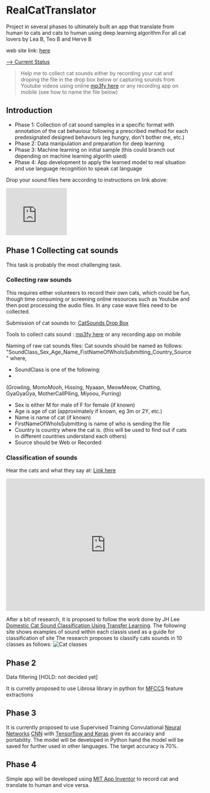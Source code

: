 # RealCatTranslator
Project in several phases to ultimately built an app that translate from human to cats and cats to human using deep learning algorithm
For all cat lovers by Lea B, Teo B and Herve B

web site link: [here](https://frogboss74.github.io/RealCatTranslator/)

[--> Current Status](https://github.com/FrogBoss74/RealCatTranslator/wiki/Collecting-cat-sounds)

>Help me to collect cat sounds either by recording your cat and droping the file in the drop box below or capturing sounds from Youtube videos using online [mp3fy here](https://mp3fy.com/) or any recording app on mobile (see how to name the file below)

## Introduction
- Phase 1: Collection of cat sound samples in a specific format with annotation of the cat behaviour following a prescribed method for each predesignated designed behavours (eg hungry, don't bother me, etc.)
- Phase 2: Data manipulation and preparation for deep learning
- Phase 3: Machine learning on initial sample (this could branch out depending on machine learning algorith used)
- Phase 4: App development to apply the learned model to real situation and use language recognition to speak cat language

Drop your sound files here according to instructions on link above:

<iframe src="https://onedrive.live.com/embed?cid=EB02B52BD1CE79FD&resid=EB02B52BD1CE79FD%212644&authkey=AOroewqAhmmou_0" width="165" height="128" frameborder="0" scrolling="no"></iframe>

## Phase 1 Collecting cat sounds

This task is probably the most challenging task. 

### Collecting raw sounds
This requires either volunteers to record their own cats, which could be fun, though time consuming or screening online resources such as Youtube and then post processing the audio files.
In any case wave files need to be collected.

Submission of cat sounds to: [CatSounds Drop Box](https://1drv.ms/f/s!Av15ztErtQLrlFSNvhIzIsAi3KJy)
 
Tools to collect cats sound : [mp3fy here](https://mp3fy.com/) or any recording app on mobile

Naming of raw cat sounds files: Cat sounds should be named as follows:
   "SoundClass_Sex_Age_Name_FistNameOfWhoIsSubmitting_Country_Source"
where,
  - SoundClass is one of the following: 
  -  
  (Growling, MomoMooh, Hissing, Nyaaan, MeowMeow, Chatting, GyaGyaGya, MotherCallPiling, Miyoou, Purring)
  - Sex is either M for male of F for female (if known)
  - Age is age of cat (approximately if known, eg 3m or 2Y, etc.)
  - Name is name of cat (if known)
  - FirstNameOfWhoIsSubmitting is name of who is sending the file
  - Country is country where the cat is. (this will be used to find out if cats in different countries understand each others)
  - Source should be Web or Recorded

### Classification of sounds
Hear the cats and what they say at: [Link here](https://www.mnn.com/family/pets/stories/cat-sounds-and-what-they-mean)

<iframe width="540" height="360" src="https://www.youtube.com/embed/nX1YzS_CYIw" frameborder="0" allow="autoplay; encrypted-media" allowfullscreen></iframe>

After a bit of research, it is proposed to follow the work done by JH Lee [Domestic Cat Sound Classification Using Transfer Learning](http://www.ijfis.org/journal/view.html?uid=827&&vmd=Full).
The following site shows examples of sound within each classis used as a guide for classification of site
The research proposes to classify cats sounds in 10 classes as follows:
![Cat classes](http://pdf.medrang.co.kr/IJFIS/2018/018/ijfis-18-154f1.jpg)

## Phase 2
Data filtering [HOLD: not decided yet]

It is curretly proposed to use Librosa library in python for [MFCCS](https://en.wikipedia.org/wiki/Mel-frequency_cepstrum) feature extractions

## Phase 3
It is currently proposed to use Supervised Training Convulational [Neural Networks](https://en.wikipedia.org/wiki/Neural_network) [CNN](https://en.wikipedia.org/wiki/Convolutional_neural_network) with [Tensorflow and Keras](https://www.tensorflow.org/guide/keras) given its accuracy and portability. The model will be developed in Python hand the model will be saved for further used in other languages.
The target accuracy is 70%.

## Phase 4
Simple app will be developed using [MIT App Inventor](http://appinventor.mit.edu/explore/) to record cat and translate to human and vice versa.

<!--stackedit_data:
eyJoaXN0b3J5IjpbMTc5NjI1NzAxMSwxNjc2NzA0NDY4XX0=
-->